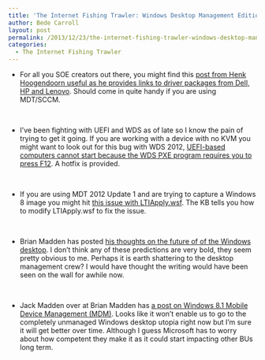 ```yaml
---
title: 'The Internet Fishing Trawler: Windows Desktop Management Edition'
author: Bede Carroll
layout: post
permalink: /2013/12/23/the-internet-fishing-trawler-windows-desktop-management-edition/
categories:
  - The Internet Fishing Trawler
---
```

*   For all you SOE creators out there, you might find this <a href="http://henkhoogendoorn.blogspot.com.au/2013/12/download-driver-packages-for-dell-hp.html" target="_blank">post from Henk Hoogendoorn useful as he provides links to driver packages from Dell, HP and Lenovo</a>. Should come in quite handy if you are using MDT/SCCM.

&nbsp;

*   I&#8217;ve been fighting with UEFI and WDS as of late so I know the pain of trying to get it going. If you are working with a device with no KVM you might want to look out for this bug with WDS 2012, <a href="http://support.microsoft.com/kb/2908456" target="_blank">UEFI-based computers cannot start because the WDS PXE program requires you to press F12</a>. A hotfix is provided.

&nbsp;

*   If you are using MDT 2012 Update 1 and are trying to capture a Windows 8 image you might hit <a href="http://support.microsoft.com/kb/2797676" target="_blank">this issue with LTIApply.wsf</a>. The KB tells you how to modify LTIApply.wsf to fix the issue.

&nbsp;

*   Brian Madden has posted <a href="http://www.brianmadden.com/blogs/brianmadden/archive/2013/12/16/brian-madden-s-vision-for-future-of-the-microsoft-windows-desktop-boiled-down-to-a-few-simple-bullets.aspx" target="_blank">his thoughts on the future of of the Windows desktop</a>. I don&#8217;t think any of these predictions are very bold, they seem pretty obvious to me. Perhaps it is earth shattering to the desktop management crew? I would have thought the writing would have been seen on the wall for awhile now.

&nbsp;

*   Jack Madden over at Brian Madden has <a href="http://www.brianmadden.com/blogs/jackmadden/archive/2013/12/12/hooray-windows-8-1-s-mdm-management-features-mean-we-can-get-out-of-the-business-of-traditional-desktop-management-right-not-so-fast.aspx" target="_blank">a post on Windows 8.1 Mobile Device Management (MDM)</a>. Looks like it won&#8217;t enable us to go to the completely unmanaged Windows desktop utopia right now but I&#8217;m sure it will get better over time. Although I guess Microsoft has to worry about how competent they make it as it could start impacting other BUs long term.

&nbsp;